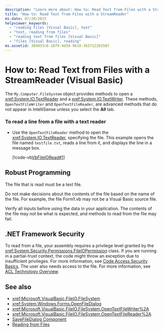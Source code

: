 ```yaml
---
description: "Learn more about: How to: Read Text from Files with a StreamReader (Visual Basic)"
title: "How to: Read Text from Files with a StreamReader"
ms.date: 07/20/2015
helpviewer_keywords: 
  - "reading files [Visual Basic], text"
  - "text, reading from files"
  - "reading text from files [Visual Basic]"
  - "files [Visual Basic], reading"
ms.assetid: 384033c6-18f9-4d59-9610-36371226558f
---
```

# How to: Read Text from Files with a StreamReader (Visual Basic)

The `My.Computer.FileSystem` object provides methods to open a <xref:System.IO.TextReader> and a <xref:System.IO.TextWriter>. These methods, `OpenTextFileWriter` and `OpenTextFileReader`, are advanced methods that do not appear in IntelliSense unless you select the **All** tab.  
  
### To read a line from a file with a text reader  
  
- Use the `OpenTextFileReader` method to open the <xref:System.IO.TextReader>, specifying the file. This example opens the file named `testfile.txt`, reads a line from it, and displays the line in a message box.  
  
     [!code-vb[VbFileIORead#1](~/samples/snippets/visualbasic/VS_Snippets_VBCSharp/VbFileIORead/VB/Class1.vb#1)]  
  
## Robust Programming  

 The file that is read must be a text file.  
  
 Do not make decisions about the contents of the file based on the name of the file. For example, the file Form1.vb may not be a Visual Basic source file.  
  
 Verify all inputs before using the data in your application. The contents of the file may not be what is expected, and methods to read from the file may fail.  
  
## .NET Framework Security  

 To read from a file, your assembly requires a privilege level granted by the <xref:System.Security.Permissions.FileIOPermission> class. If you are running in a partial-trust context, the code might throw an exception due to insufficient privileges. For more information, see [Code Access Security Basics](/previous-versions/dotnet/framework/code-access-security/code-access-security-basics). The user also needs access to the file. For more information, see [ACL Technology Overview](/previous-versions/dotnet/netframework-4.0/ms229742(v=vs.100)).  
  
## See also

- <xref:Microsoft.VisualBasic.FileIO.FileSystem>
- <xref:System.Windows.Forms.OpenFileDialog>
- <xref:Microsoft.VisualBasic.FileIO.FileSystem.OpenTextFileWriter%2A>
- <xref:Microsoft.VisualBasic.FileIO.FileSystem.OpenTextFileReader%2A>
- [SaveFileDialog Component](/dotnet/desktop/winforms/controls/savefiledialog-component-windows-forms)
- [Reading from Files](reading-from-files.md)
